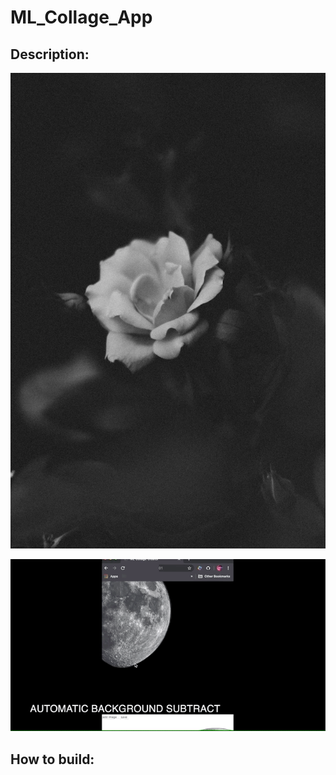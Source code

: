 # ML_Collage_App

## Description: 

![](https://github.com/nightshining/ML_Collage_App/blob/master/assets/flower2.png?raw=true)

![](https://github.com/nightshining/ML_Collage_App/blob/master/assets/gif_collage.gif?raw=true)

## How to build: 

